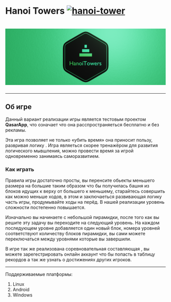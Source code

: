 # **Hanoi Towers** [![hanoi-tower](https://snapcraft.io/hanoi-tower/badge.svg)](https://snapcraft.io/hanoi-tower)

# ![Hanoi Towers Logo](/HanoiTowers/client/res/HanoiTowers_Banner_Web.png)


***************************
## **Об игре**
Данный вариант реализации игры является тестовым проектом **QasarApp**, что означает что она расспространяеться бесплатно и без рекламы.
  
 Эта игра позволяет не только «убить время» она приносит пользу, развривая логику . Игра являеться скорее тренажёром для развития логического мывшления, можно провести время за игрой одновременно занимаясь саморазвитием.

 ### **Как играть**
   
  Правила игры достаточно просты, вы перенсите обьекты меньшего размера на большие таким образом что бы получилась башня из блоков идущих к верху от большего к меньшему, старайтесь совершить как можно меньше ходов, в этом и заключаеться развивающая логику часть игры, продумывайте ходы на перёд. В нашей реализации уровень сложности постепенно повышается.
  
Изначально вы начинаете с небольшой пирамидки, после того как вы решите эту задачу вы переходите на следующий уровень. На каждом последующем уровне добавляется один новый блок, номера уровней соответствуют количеству блоков пирамидки, вы сами можете переключаться между уровнями которые вы завершили.

  В игре так же реализована соревновательная составляющая , вы можете зарегестрировать онлайн аккаунт что бы попасть в таблицу рекордов а так же узнать о достижениях других игроков.
 
***

Поддерживаемые платформы: 
1. Linux
2. Android 
3. Windows 




